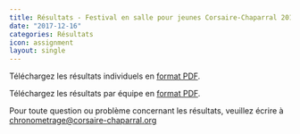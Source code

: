 ```yaml
---
title: Résultats - Festival en salle pour jeunes Corsaire-Chaparral 2017
date: "2017-12-16"
categories: Résultats
icon: assignment
layout: single
---
```


Téléchargez les résultats individuels en [format PDF](https://assets.corsaire-chaparral.org/competitions/2017/resultats-festival-en-salle-pour-jeunes-2017.pdf).

Téléchargez les résultats par équipe en [format PDF](https://assets.corsaire-chaparral.org/competitions/2017/bannieres-festival-en-salle-pour-jeunes-2017.pdf).

Pour toute question ou problème concernant les résultats, veuillez écrire à [chronometrage@corsaire-chaparral.org](mailto:chronometrage@corsaire-chaparral.org)
